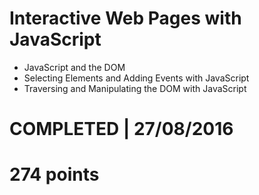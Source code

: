 # Interactive Web Pages with JavaScript
- JavaScript and the DOM
- Selecting Elements and Adding Events with JavaScript
- Traversing and Manipulating the DOM with JavaScript

# COMPLETED | 27/08/2016
# 274 points
